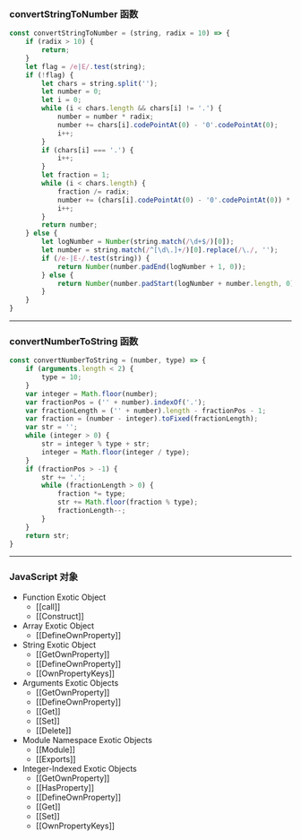 ### convertStringToNumber 函数

```javascript
const convertStringToNumber = (string, radix = 10) => {
    if (radix > 10) {
        return;
    }
    let flag = /e|E/.test(string);
    if (!flag) {
        let chars = string.split('');
        let number = 0;
        let i = 0;
        while (i < chars.length && chars[i] != '.') {
            number = number * radix;
            number += chars[i].codePointAt(0) - '0'.codePointAt(0);
            i++;
        }
        if (chars[i] === '.') {
            i++;
        }
        let fraction = 1;
        while (i < chars.length) {
            fraction /= radix;
            number += (chars[i].codePointAt(0) - '0'.codePointAt(0)) * fraction;
            i++;
        }
        return number;
    } else {
        let logNumber = Number(string.match(/\d+$/)[0]);
        let number = string.match(/^[\d\.]+/)[0].replace(/\./, '');
        if (/e-|E-/.test(string)) {
            return Number(number.padEnd(logNumber + 1, 0));
        } else {
            return Number(number.padStart(logNumber + number.length, 0).replace(/^0/, '0.'));
        }
    }
}
```
------
### convertNumberToString 函数

```javascript
const convertNumberToString = (number, type) => {
    if (arguments.length < 2) {
        type = 10;
    }
    var integer = Math.floor(number);
    var fractionPos = ('' + number).indexOf('.');
    var fractionLength = ('' + number).length - fractionPos - 1;
    var fraction = (number - integer).toFixed(fractionLength);
    var str = '';
    while (integer > 0) {
        str = integer % type + str;
        integer = Math.floor(integer / type);
    }
    if (fractionPos > -1) {
        str += '.';
        while (fractionLength > 0) {
            fraction *= type;
            str += Math.floor(fraction % type);
            fractionLength--;
        }
    }
    return str;
}
```
------

### JavaScript 对象

- Function Exotic Object
    - [[call]]
    - [[Construct]]
- Array Exotic Object
    - [[DefineOwnProperty]]
- String Exotic Object
    - [[GetOwnProperty]]
    - [[DefineOwnProperty]]
    - [[OwnPropertyKeys]]
- Arguments Exotic Objects
    - [[GetOwnProperty]] 
    - [[DefineOwnProperty]]
    - [[Get]] 
    - [[Set]] 
    - [[Delete]]
- Module Namespace Exotic Objects
    - [[Module]]
    - [[Exports]]
- Integer-Indexed Exotic Objects
    - [[GetOwnProperty]] 
    - [[HasProperty]]
    - [[DefineOwnProperty]] 
    - [[Get]] 
    - [[Set]]
    - [[OwnPropertyKeys]]
